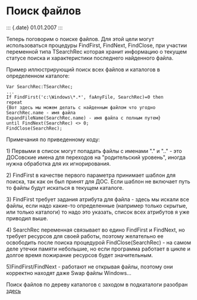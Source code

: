 Поиск файлов
============

::: {.date}
01.01.2007
:::

Теперь поговорим о поиске файлов. Для этой цели могут использоваться
процедуры FindFirst, FindNext, FindClose, при участии переменной типа
TSearchRec которая хранит информацию о текущем статусе поиска и
характеристики последнего найденного файла.

Пример иллюстрирующий поиск всех файлов и каталогов в определенном
каталоге:

    Var SearchRec:TSearchRec;
    ...
    If FindFirst('c:\Windows\*.*', faAnyFile, SearchRec)=0 then
    repeat
    {Вот здесь мы можем делать с найденным файлом что угодно
    SearchRec.name - имя файла
    ExpandFileName(SearchRec.name) - имя файла с полным путем} 
    until FindNext(SearchRec) <> 0;
    FindClose(SearchRec);

Примечания по приведенному коду:

1\) Первыми в список могут попадать файлы с именами \".\" и \"..\" - это
ДОСовские имена для переходов на \"родительский уровень\", иногда нужна
обработка для их игнорирования.

2\) FindFirst в качестве первого параметра принимает шаблон для поиска,
так как он был принят для ДОС. Если шаблон не включает путь то файлы
будут искаться в текущем каталоге.

3\) FindFirst требует задания атрибута для файла - здесь мы искали все
файлы, если надо какие-то определенные (например только скрытые, или
только каталоги) то надо это указать, список всех атрибутов я уже
приводил выше.

4\) SearchRec переменная связывает во едино FindFirst и FindNext, но
требует ресурсов для своей работы, поэтому желательно ее освободить
после поиска процедурой FindClose(SearchRec) - на самом деле утечки
памяти небольшие, но если программа работает в цикле и долгое время
пожирание ресурсов будет значительным.

5)FindFirst/FindNext - работают не открывая файлы, поэтому они корректно
находят даже Swap файлы Windows\...

Поиск файлов по дереву каталогов с заходом в подкаталоги разобран
[здесь](b81.htm)
